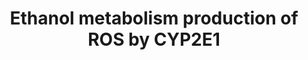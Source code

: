 ---
authors:
- AdoBioInfo
- Egonw
- Marvin M2
- Fehrhart
- MaintBot
- Eweitz
description: Metabolism of Ethanol resulting in production of ROS by CYP2E1. Also
  includes a list of other CYP2E1 substrates and their metabolite outcomes. This pathway
  is also available for rat and mouse.
last-edited: 2021-05-22
organisms:
- Homo sapiens
redirect_from:
- /index.php/Pathway:WP4269
- /instance/WP4269
revision: null
schema-jsonld:
- '@context': https://schema.org/
  '@id': https://wikipathways.github.io/pathways/WP4269.html
  '@type': Dataset
  creator:
    '@type': Organization
    name: WikiPathways
  description: Metabolism of Ethanol resulting in production of ROS by CYP2E1. Also
    includes a list of other CYP2E1 substrates and their metabolite outcomes. This
    pathway is also available for rat and mouse.
  keywords:
  - 6-Hydroxychlorzoxazone
  - Acetaldehyde
  - Acetaminophen
  - CYP2E1
  - Chlorzoxazone
  - Diallyl sulfide
  - Enflurane
  - Ethanol
  - Fluoride
  - Halothane
  - Isoflurane
  - MAFF
  - MAFG
  - MAFK
  - MAP2K1
  - MAP2K2
  - MAPK8
  - Methoxyflurane
  - NAPQI
  - NFE2L2
  - Protein kinase C
  - SP1
  - Sevoflurane
  - Staurosporine
  - Trifluoroacetic acid
  - U0126
  - Vitamin C
  license: CC0
  name: Ethanol metabolism production of ROS by CYP2E1
seo: CreativeWork
title: Ethanol metabolism production of ROS by CYP2E1
wpid: WP4269
---